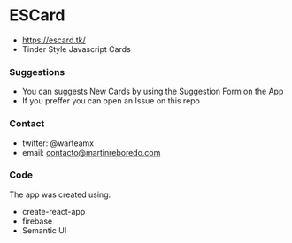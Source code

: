 # ESCard
- https://escard.tk/
- Tinder Style Javascript Cards 

### Suggestions 
- You can suggests New Cards by using the Suggestion Form on the App
- If you preffer you can open an Issue on this repo

### Contact 
- twitter: @warteamx
- email: contacto@martinreboredo.com

### Code
The app was created using: 
- create-react-app
- firebase 
- Semantic UI


